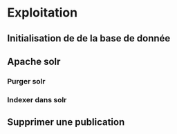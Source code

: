 # Exploitation


## Initialisation de de la base de donnée


## Apache solr
### Purger solr
### Indexer dans solr


## Supprimer une publication